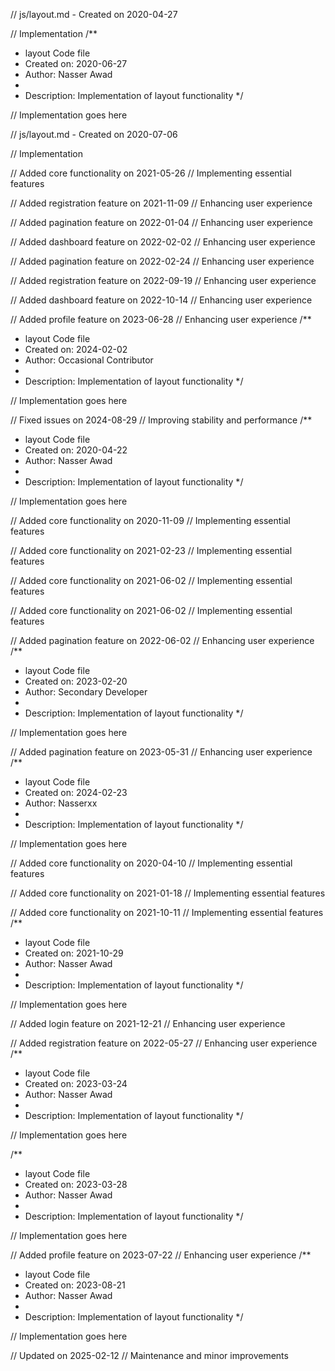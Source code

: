 // js/layout.md - Created on 2020-04-27

// Implementation
/**
 * layout Code file
 * Created on: 2020-06-27
 * Author: Nasser Awad
 *
 * Description: Implementation of layout functionality
 */
 
// Implementation goes here

// js/layout.md - Created on 2020-07-06

// Implementation

// Added core functionality on 2021-05-26
// Implementing essential features

// Added registration feature on 2021-11-09
// Enhancing user experience

// Added pagination feature on 2022-01-04
// Enhancing user experience

// Added dashboard feature on 2022-02-02
// Enhancing user experience

// Added pagination feature on 2022-02-24
// Enhancing user experience

// Added registration feature on 2022-09-19
// Enhancing user experience

// Added dashboard feature on 2022-10-14
// Enhancing user experience

// Added profile feature on 2023-06-28
// Enhancing user experience
/**
 * layout Code file
 * Created on: 2024-02-02
 * Author: Occasional Contributor
 *
 * Description: Implementation of layout functionality
 */
 
// Implementation goes here


// Fixed issues on 2024-08-29
// Improving stability and performance
/**
 * layout Code file
 * Created on: 2020-04-22
 * Author: Nasser Awad
 *
 * Description: Implementation of layout functionality
 */
 
// Implementation goes here


// Added core functionality on 2020-11-09
// Implementing essential features

// Added core functionality on 2021-02-23
// Implementing essential features

// Added core functionality on 2021-06-02
// Implementing essential features

// Added core functionality on 2021-06-02
// Implementing essential features

// Added pagination feature on 2022-06-02
// Enhancing user experience
/**
 * layout Code file
 * Created on: 2023-02-20
 * Author: Secondary Developer
 *
 * Description: Implementation of layout functionality
 */
 
// Implementation goes here


// Added pagination feature on 2023-05-31
// Enhancing user experience
/**
 * layout Code file
 * Created on: 2024-02-23
 * Author: Nasserxx
 *
 * Description: Implementation of layout functionality
 */
 
// Implementation goes here


// Added core functionality on 2020-04-10
// Implementing essential features

// Added core functionality on 2021-01-18
// Implementing essential features

// Added core functionality on 2021-10-11
// Implementing essential features
/**
 * layout Code file
 * Created on: 2021-10-29
 * Author: Nasser Awad
 *
 * Description: Implementation of layout functionality
 */
 
// Implementation goes here


// Added login feature on 2021-12-21
// Enhancing user experience

// Added registration feature on 2022-05-27
// Enhancing user experience
/**
 * layout Code file
 * Created on: 2023-03-24
 * Author: Nasser Awad
 *
 * Description: Implementation of layout functionality
 */
 
// Implementation goes here

/**
 * layout Code file
 * Created on: 2023-03-28
 * Author: Nasser Awad
 *
 * Description: Implementation of layout functionality
 */
 
// Implementation goes here


// Added profile feature on 2023-07-22
// Enhancing user experience
/**
 * layout Code file
 * Created on: 2023-08-21
 * Author: Nasser Awad
 *
 * Description: Implementation of layout functionality
 */
 
// Implementation goes here


// Updated on 2025-02-12
// Maintenance and minor improvements
